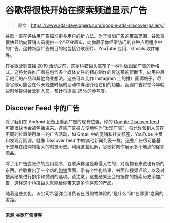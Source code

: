 # 谷歌将很快开始在探索频道显示广告

> 原文：<https://www.xda-developers.com/google-ads-discover-gallery/>

谷歌一直在评估用广告瞄准更多用户的新方法。为了增加广告的覆盖范围，谷歌将很快开始向营销人员提供一个“*开放画布*，向你展示你经常访问的各种应用程序中的广告。这种新型广告的目的地包括谷歌图片、YouTube 应用、Gmails 收件箱等。

在[谷歌营销直播 2019 活动](http://g.co/marketinglive)之前，这家科技巨头宣布了一种叫做画廊广告的新格式。这将允许推广者在包含多个媒体文件的精心制作的传送带的帮助下，向用户展示他们的产品和其他商业想法。这些可以比作 Instagram 上的推广画廊帖子，尽管谷歌可能会在今天晚些时候的活动中详细介绍它们的功能。画廊广告将在今年晚些时候提供给营销人员，预计将提高 25%的参与度。

## Discover Feed 中的广告

除了我们在 Android 设备上看到广告的现有位置，你的 [Google Discover feed](https://www.xda-developers.com/google-discover-dark-theme-pixel-launcher/) 可能很快也会被包括进来。这些广告被方便地称为“发现广告”，将允许营销人员在不同的位置使用单一的广告活动，如 Gmail 中的促销和社交标签、YouTube 主页和发现订阅源。就像 Discover feed 中的其他新闻列表一样，这些广告很可能基于您与在线购物相关的浏览历史。利用这些见解，谷歌将向你展示多个地点的促销商品。

除了用广告膨胀你的应用程序，谷歌声称这是非侵入性的，对购物者来说也有新的东西。谷歌推出了一个新的[购物](http://shopping.google.com/)页面，带有个性化结果、书面和视频评论，以及对搜索结果进行排序和微调的选项。请注意，这些结果还会根据你的搜索历史添加广告，这样这个科技巨头就能给你带来更多你喜欢的产品。

随着这些变化，该公司希望弥合消费者在线购物体验的“是什么”和“在哪里”之间的差距。

* * *

[**来源:谷歌广告博客**](https://blog.google/products/ads/new-ad-innovations-new-consumer-journey/)